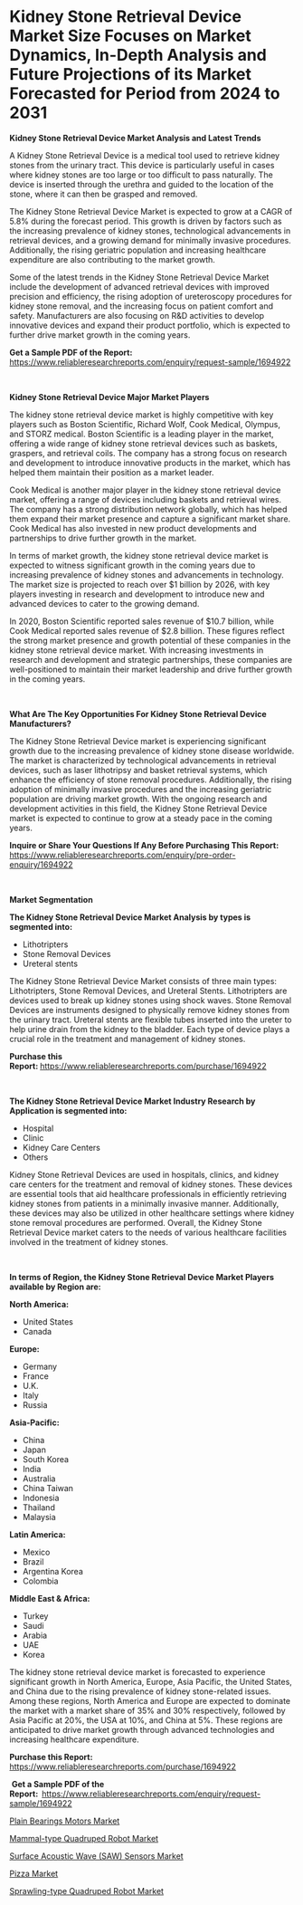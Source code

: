 <p><h1>Kidney Stone Retrieval Device Market Size Focuses on Market Dynamics, In-Depth Analysis and Future Projections of its Market Forecasted for Period from 2024 to 2031</h1></p><p><strong>Kidney Stone Retrieval Device Market Analysis and Latest Trends</strong></p>
<p><p>A Kidney Stone Retrieval Device is a medical tool used to retrieve kidney stones from the urinary tract. This device is particularly useful in cases where kidney stones are too large or too difficult to pass naturally. The device is inserted through the urethra and guided to the location of the stone, where it can then be grasped and removed.</p><p>The Kidney Stone Retrieval Device Market is expected to grow at a CAGR of 5.8% during the forecast period. This growth is driven by factors such as the increasing prevalence of kidney stones, technological advancements in retrieval devices, and a growing demand for minimally invasive procedures. Additionally, the rising geriatric population and increasing healthcare expenditure are also contributing to the market growth.</p><p>Some of the latest trends in the Kidney Stone Retrieval Device Market include the development of advanced retrieval devices with improved precision and efficiency, the rising adoption of ureteroscopy procedures for kidney stone removal, and the increasing focus on patient comfort and safety. Manufacturers are also focusing on R&D activities to develop innovative devices and expand their product portfolio, which is expected to further drive market growth in the coming years.</p></p>
<p><strong>Get a Sample PDF of the Report:&nbsp;</strong> <a href="https://www.reliableresearchreports.com/enquiry/request-sample/1694922">https://www.reliableresearchreports.com/enquiry/request-sample/1694922</a></p>
<p>&nbsp;</p>
<p><strong>Kidney Stone Retrieval Device Major Market Players</strong></p>
<p><p>The kidney stone retrieval device market is highly competitive with key players such as Boston Scientific, Richard Wolf, Cook Medical, Olympus, and STORZ medical. Boston Scientific is a leading player in the market, offering a wide range of kidney stone retrieval devices such as baskets, graspers, and retrieval coils. The company has a strong focus on research and development to introduce innovative products in the market, which has helped them maintain their position as a market leader.</p><p>Cook Medical is another major player in the kidney stone retrieval device market, offering a range of devices including baskets and retrieval wires. The company has a strong distribution network globally, which has helped them expand their market presence and capture a significant market share. Cook Medical has also invested in new product developments and partnerships to drive further growth in the market.</p><p>In terms of market growth, the kidney stone retrieval device market is expected to witness significant growth in the coming years due to increasing prevalence of kidney stones and advancements in technology. The market size is projected to reach over $1 billion by 2026, with key players investing in research and development to introduce new and advanced devices to cater to the growing demand.</p><p>In 2020, Boston Scientific reported sales revenue of $10.7 billion, while Cook Medical reported sales revenue of $2.8 billion. These figures reflect the strong market presence and growth potential of these companies in the kidney stone retrieval device market. With increasing investments in research and development and strategic partnerships, these companies are well-positioned to maintain their market leadership and drive further growth in the coming years.</p></p>
<p>&nbsp;</p>
<p><strong>What Are The Key Opportunities For Kidney Stone Retrieval Device Manufacturers?</strong></p>
<p><p>The Kidney Stone Retrieval Device market is experiencing significant growth due to the increasing prevalence of kidney stone disease worldwide. The market is characterized by technological advancements in retrieval devices, such as laser lithotripsy and basket retrieval systems, which enhance the efficiency of stone removal procedures. Additionally, the rising adoption of minimally invasive procedures and the increasing geriatric population are driving market growth. With the ongoing research and development activities in this field, the Kidney Stone Retrieval Device market is expected to continue to grow at a steady pace in the coming years.</p></p>
<p><strong>Inquire or Share Your Questions If Any Before Purchasing This Report:</strong> <a href="https://www.reliableresearchreports.com/enquiry/pre-order-enquiry/1694922">https://www.reliableresearchreports.com/enquiry/pre-order-enquiry/1694922</a></p>
<p>&nbsp;</p>
<p><strong>Market Segmentation</strong></p>
<p><strong>The Kidney Stone Retrieval Device Market Analysis by types is segmented into:</strong></p>
<p><ul><li>Lithotripters</li><li>Stone Removal Devices</li><li>Ureteral stents</li></ul></p>
<p><p>The Kidney Stone Retrieval Device Market consists of three main types: Lithotripters, Stone Removal Devices, and Ureteral Stents. Lithotripters are devices used to break up kidney stones using shock waves. Stone Removal Devices are instruments designed to physically remove kidney stones from the urinary tract. Ureteral stents are flexible tubes inserted into the ureter to help urine drain from the kidney to the bladder. Each type of device plays a crucial role in the treatment and management of kidney stones.</p></p>
<p><strong>Purchase this Report:&nbsp;</strong><a href="https://www.reliableresearchreports.com/purchase/1694922">https://www.reliableresearchreports.com/purchase/1694922</a></p>
<p>&nbsp;</p>
<p><strong>The Kidney Stone Retrieval Device Market Industry Research by Application is segmented into:</strong></p>
<p><ul><li>Hospital</li><li>Clinic</li><li>Kidney Care Centers</li><li>Others</li></ul></p>
<p><p>Kidney Stone Retrieval Devices are used in hospitals, clinics, and kidney care centers for the treatment and removal of kidney stones. These devices are essential tools that aid healthcare professionals in efficiently retrieving kidney stones from patients in a minimally invasive manner. Additionally, these devices may also be utilized in other healthcare settings where kidney stone removal procedures are performed. Overall, the Kidney Stone Retrieval Device market caters to the needs of various healthcare facilities involved in the treatment of kidney stones.</p></p>
<p>&nbsp;</p>
<p><strong>In terms of Region, the Kidney Stone Retrieval Device Market Players available by Region are:</strong></p>
<p>
    <p> <strong> North America: </strong>
        <ul>
            <li>United States</li>
            <li>Canada</li>
        </ul>
        </p> 
    <p> <strong> Europe: </strong>
        <ul>
            <li>Germany</li>
            <li>France</li>
            <li>U.K.</li>
            <li>Italy</li>
            <li>Russia</li>
        </ul>
        </p> 
    <p> <strong> Asia-Pacific: </strong>
        <ul>
            <li>China</li>
            <li>Japan</li>
            <li>South Korea</li>
            <li>India</li>
            <li>Australia</li>
            <li>China Taiwan</li>
            <li>Indonesia</li>
            <li>Thailand</li>
            <li>Malaysia</li>
        </ul>
        </p> 
    <p> <strong> Latin America: </strong>
        <ul>
            <li>Mexico</li>
            <li>Brazil</li>
            <li>Argentina Korea</li>
            <li>Colombia</li>
        </ul>
        </p> 
    <p> <strong> Middle East & Africa: </strong>
        <ul>
            <li>Turkey</li>
            <li>Saudi</li>
            <li>Arabia</li>
            <li>UAE</li>
            <li>Korea</li>
        </ul>
    </p>
    </p>
<p><p>The kidney stone retrieval device market is forecasted to experience significant growth in North America, Europe, Asia Pacific, the United States, and China due to the rising prevalence of kidney stone-related issues. Among these regions, North America and Europe are expected to dominate the market with a market share of 35% and 30% respectively, followed by Asia Pacific at 20%, the USA at 10%, and China at 5%. These regions are anticipated to drive market growth through advanced technologies and increasing healthcare expenditure.</p></p>
<p><strong>Purchase this Report: </strong><a href="https://www.reliableresearchreports.com/purchase/1694922">https://www.reliableresearchreports.com/purchase/1694922</a></p>
<p>&nbsp;<strong>Get a Sample PDF of the Report:&nbsp;&nbsp;</strong><a href="https://www.reliableresearchreports.com/enquiry/request-sample/1694922">https://www.reliableresearchreports.com/enquiry/request-sample/1694922</a></p>
<p><strong></strong></p>
<p><p><a href="https://github.com/angelajermaine/Market-Research-Report-List-2/blob/main/plain-bearings-motors-market.md">Plain Bearings Motors Market</a></p><p><a href="https://github.com/provorikovar/Market-Research-Report-List-3/blob/main/mammal-type-quadruped-robot-market.md">Mammal-type Quadruped Robot Market</a></p><p><a href="https://github.com/beatblasta/Market-Research-Report-List-2/blob/main/surface-acoustic-wave-saw-sensors-market.md">Surface Acoustic Wave (SAW) Sensors Market</a></p><p><a href="https://github.com/shotows/Market-Research-Report-List-1/blob/main/pizza-market.md">Pizza Market</a></p><p><a href="https://github.com/CliffMedina6/Market-Research-Report-List-3/blob/main/sprawling-type-quadruped-robot-market.md">Sprawling-type Quadruped Robot Market</a></p></p>